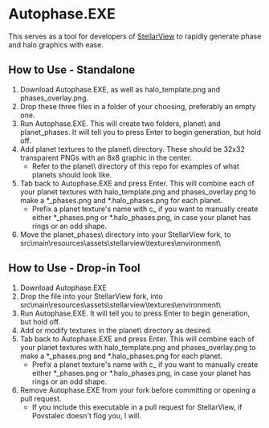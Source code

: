 # Autophase.EXE
This serves as a tool for developers of [StellarView](https://github.com/Povstalec/StellarView) to rapidly generate phase and halo graphics with ease.

## How to Use - Standalone
1. Download Autophase.EXE, as well as halo_template.png and phases_overlay.png.
2. Drop these three files in a folder of your choosing, preferably an empty one.
3. Run Autophase.EXE. This will create two folders, planet\ and planet_phases\. It will tell you to press Enter to begin generation, but hold off.
4. Add planet textures to the planet\ directory. These should be 32x32 transparent PNGs with an 8x8 graphic in the center.
   - Refer to the planet\ directory of this repo for examples of what planets should look like.
5. Tab back to Autophase.EXE and press Enter. This will combine each of your planet textures with halo_template.png and phases_overlay.png to make a *_phases.png and *.halo_phases.png for each planet.
   - Prefix a planet texture's name with c_ if you want to manually create either *_phases.png or *.halo_phases.png, in case your planet has rings or an odd shape.
6. Move the planet_phases\ directory into your StellarView fork, to src\main\resources\assets\stellarview\textures\environment\

## How to Use - Drop-in Tool
1. Download Autophase.EXE
2. Drop the file into your StellarView fork, into src\main\resources\assets\stellarview\textures\environment\
3. Run Autophase.EXE. It will tell you to press Enter to begin generation, but hold off.
4. Add or modify textures in the planet\ directory as desired.
5. Tab back to Autophase.EXE and press Enter. This will combine each of your planet textures with halo_template.png and phases_overlay.png to make a *_phases.png and *.halo_phases.png for each planet.
   - Prefix a planet texture's name with c_ if you want to manually create either *_phases.png or *.halo_phases.png, in case your planet has rings or an odd shape.
6. Remove Autophase.EXE from your fork before committing or opening a pull request.
   - If you include this executable in a pull request for StellarView, if Povstalec doesn't flog you, I will.
